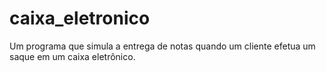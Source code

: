 # caixa_eletronico
Um programa que simula a entrega de notas quando um cliente efetua um saque em um caixa eletrônico.
